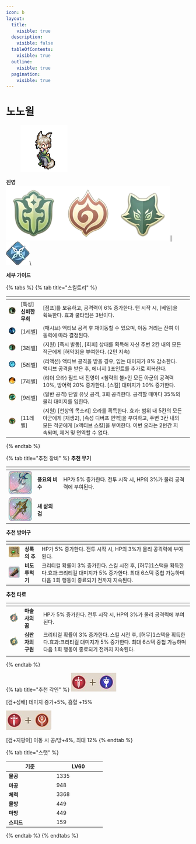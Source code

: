 ```yaml
---
icon: b
layout:
  title:
    visible: true
  description:
    visible: false
  tableOfContents:
    visible: true
  outline:
    visible: true
  pagination:
    visible: true
---
```


# 노노윌

<div align="left">

<figure><img src="../../.gitbook/assets/42.png" alt=""><figcaption></figcaption></figure>

</div>

**진영**\
<img src="../../.gitbook/assets/unittag_player-150x150.webp" alt="" data-size="line"><img src="../../.gitbook/assets/unittag_thebombing-150x150.webp" alt="" data-size="line"><img src="../../.gitbook/assets/4 (4).webp" alt="" data-size="line">| <img src="../../.gitbook/assets/침입자.webp" alt="" data-size="line">\


**세부 가이드**

{% tabs %}
{% tab title="스킬트리" %}
<table data-view="cards"><thead><tr><th></th><th></th><th></th><th data-hidden data-card-cover data-type="files"></th></tr></thead><tbody><tr><td><img src="../../.gitbook/assets/eNJoO1gGB17nPgzh5-DBybKz0NdqULNH-NPTllGMwg_qfw_Jh0fIqCjwptPOEfQNd4dCNad7Q6GSw5v3Am2YRw.webp" alt=""></td><td>[특성] <strong>신비한 무희</strong></td><td>[점프]를 보유하고, 공격력이 6% 증가한다. 턴 시작 시, [베일]을 획득한다. 효과 쿨타임은 3턴이다.</td><td></td></tr><tr><td><img src="../../.gitbook/assets/1 (11).png" alt="" data-size="original"></td><td>[1레벨] </td><td>(패시브) 액티브 공격 후 재이동할 수 있으며, 이동 거리는 잔여 이동력에 따라 결정된다.</td><td></td></tr><tr><td><img src="../../.gitbook/assets/2 (11).png" alt=""></td><td>[3레벨] </td><td>(지원) [즉시 발동], [회피] 상태를 획득해 자신 주변 2칸 내의 모든 적군에게 [허약3]을 부여한다. (2턴 지속)</td><td></td></tr><tr><td><img src="../../.gitbook/assets/3 (10).png" alt=""></td><td>[5레벨] </td><td>(리액션) 액티브 공격을 받을 경우, 입는 대미지가 8% 감소한다. 액티브 공격을 받은 후, 에너지 1포인트를 추가로 회복한다.</td><td></td></tr><tr><td><img src="../../.gitbook/assets/4 (9).png" alt=""></td><td>[7레벨] </td><td>(리더 오라) 필드 내 진영이 &#x3C;침략의 불>인 모든 아군의 공격력 10%, 방어력 20% 증가한다. [스킬] 대미지가 10% 증가한다.</td><td></td></tr><tr><td><img src="../../.gitbook/assets/5 (9).png" alt=""></td><td>[9레벨] </td><td>(일반 공격) 단일 유닛 공격, 3회 공격한다. 공격할 때마다 35%의 물리 대미지를 입힌다.</td><td></td></tr><tr><td><img src="../../.gitbook/assets/6 (8).png" alt=""></td><td>[11레벨] </td><td>(지원) [천상의 목소리] 오라를 획득한다. 효과: 범위 내 5칸의 모든 아군에게 [재생2], [속성 디버프 면역]을 부여하고, 주변 3칸 내의 모든 적군에게 [x액티브 스킬]을 부여한다. 이번 오라는 2턴간 지속되며, 제거 및 면역할 수 없다.</td><td></td></tr></tbody></table>
{% endtab %}

{% tab title="추천 장비" %}
**추천 무기**

<table data-view="cards"><thead><tr><th></th><th></th><th data-hidden></th></tr></thead><tbody><tr><td><img src="../../.gitbook/assets/80px-豐饒匕首.png" alt=""></td><td><strong>풍요의 비수</strong></td><td>HP가 5% 증가한다. 전투 시작 시, HP의 3%가 물리 공격력에 부여된다.</td></tr><tr><td><img src="../../.gitbook/assets/80px-新生之刃.png" alt=""></td><td><strong>새 삶의 검</strong></td><td></td></tr></tbody></table>

**추천 방어구**

<table data-view="cards"><thead><tr><th></th><th></th><th data-hidden></th></tr></thead><tbody><tr><td><img src="../../.gitbook/assets/29.png" alt=""></td><td><strong>상록의 추</strong></td><td>HP가 5% 증가한다. 전투 시작 시, HP의 3%가 물리 공격력에 부여된다.</td></tr><tr><td><img src="../../.gitbook/assets/20 (1).png" alt=""></td><td><strong>비도 투척기</strong></td><td>크리티컬 확률이 3% 증가한다. 스킬 시전 후, [허무]1스택을 획득한다.효과:크리티컬 대미지가 5% 증가한다. 최대 6스택 중첩 가능하며 다음 1회 행동이 종료되기 전까지 지속된다.</td></tr></tbody></table>

**추천 타로**

<table data-view="cards"><thead><tr><th></th><th></th><th data-hidden></th></tr></thead><tbody><tr><td><img src="../../.gitbook/assets/tar_0.webp" alt=""></td><td><strong>마술사의 꿈</strong></td><td>HP가 5% 증가한다. 전투 시작 시, HP의 3%가 물리 공격력에 부여된다.</td></tr><tr><td><img src="../../.gitbook/assets/tar_7.webp" alt=""></td><td><strong>심판자의 구원</strong></td><td>크리티컬 확률이 3% 증가한다. 스킬 시전 후, [허무]1스택을 획득한다.효과:크리티컬 대미지가 5% 증가한다. 최대 6스택 중첩 가능하며 다음 1회 행동이 종료되기 전까지 지속된다.</td></tr><tr><td></td><td></td><td></td></tr></tbody></table>
{% endtab %}

{% tab title="추천 각인" %}
<img src="../../.gitbook/assets/1 (26).png" alt="" data-size="line">

\[검+성배] 데미지 증가+5%, 흡혈 +15%

<img src="../../.gitbook/assets/1 (27).png" alt="" data-size="line">&#x20;

\[검+지팡이] 이동 시 공/방+4%, 최대 12%
{% endtab %}

{% tab title="스탯" %}
<table><thead><tr><th width="117">기준</th><th width="120">LV60</th></tr></thead><tbody><tr><td><strong>물공</strong></td><td>1335</td></tr><tr><td><strong>마공</strong></td><td>948</td></tr><tr><td><strong>체력</strong></td><td>3368</td></tr><tr><td><strong>물방</strong></td><td>449</td></tr><tr><td><strong>마방</strong></td><td>449</td></tr><tr><td><strong>스피드</strong></td><td>159</td></tr></tbody></table>
{% endtab %}
{% endtabs %}


